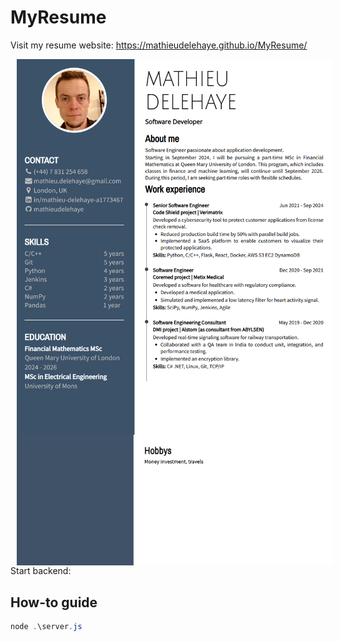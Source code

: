 # MyResume

Visit my resume website: https://mathieudelehaye.github.io/MyResume/ 

<p float="left">
  <img src="screenshots/Screenshot00.png" alt="Screenshot00.png" style="float: left; margin-right: 10px;" width="600" hspace="10" />
</p>

<p float="left">
  <img src="screenshots/Screenshot01.png" alt="Screenshot01.png" style="float: left; margin-right: 10px;" width="600" hspace="10" />
</p>

Start backend:

## How-to guide

```powershell
node .\server.js
```
